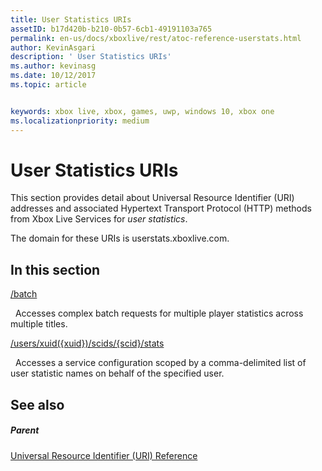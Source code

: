 ```yaml
---
title: User Statistics URIs
assetID: b17d420b-b210-0b57-6cb1-49191103a765
permalink: en-us/docs/xboxlive/rest/atoc-reference-userstats.html
author: KevinAsgari
description: ' User Statistics URIs'
ms.author: kevinasg
ms.date: 10/12/2017
ms.topic: article


keywords: xbox live, xbox, games, uwp, windows 10, xbox one
ms.localizationpriority: medium
---
```



# User Statistics URIs
 
This section provides detail about Universal Resource Identifier (URI) addresses and associated Hypertext Transport Protocol (HTTP) methods from Xbox Live Services for *user statistics*.
 
The domain for these URIs is userstats.xboxlive.com.
 
<a id="ID4EDB"></a>

 
## In this section

[/batch](uri-batch.md)

&nbsp;&nbsp;Accesses complex batch requests for multiple player statistics across multiple titles.

[/users/xuid({xuid})/scids/{scid}/stats](uri-usersxuidscidsscidstats.md)

&nbsp;&nbsp;Accesses a service configuration scoped by a comma-delimited list of user statistic names on behalf of the specified user.
 
<a id="ID4EMB"></a>

 
## See also
 
<a id="ID4EOB"></a>

 
##### Parent 

[Universal Resource Identifier (URI) Reference](../atoc-xboxlivews-reference-uris.md)

   